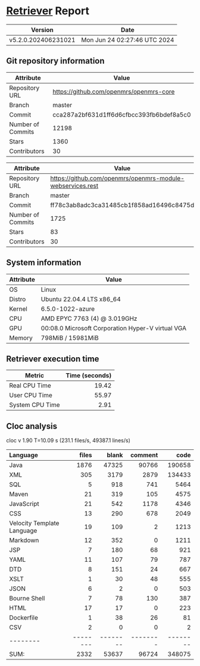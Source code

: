 # [Retriever](https://github.com/PalladioSimulator/Palladio-ReverseEngineering-Retriever) Report
| Version | Date |
| ------- | ---- |
| v5.2.0.202406231021 | Mon Jun 24 02:27:46 UTC 2024 |

## Git repository information
|      Attribute    | Value |
| ----------------- | ----- |
| Repository URL    | https://github.com/openmrs/openmrs-core |
| Branch            | master |
| Commit            | cca287a2bf631d1ff6d6cfbcc393fb6bdef8a5c0 |
| Number of Commits | 12198 |
| Stars             | 1360 |
| Contributors      | 30 |

|      Attribute    | Value |
| ----------------- | ----- |
| Repository URL    | https://github.com/openmrs/openmrs-module-webservices.rest |
| Branch            | master |
| Commit            | ff78c3ab8adc3ca31485cb1f858ad16496c8475d |
| Number of Commits | 1725 |
| Stars             | 83 |
| Contributors      | 30 |


## System information
| Attribute | Value |
| --------- | ----- |
| OS | Linux  |
| Distro | Ubuntu 22.04.4 LTS x86_64  |
| Kernel | 6.5.0-1022-azure  |
| CPU | AMD EPYC 7763 (4) @ 3.019GHz  |
| GPU | 00:08.0 Microsoft Corporation Hyper-V virtual VGA  |
| Memory | 798MiB / 15981MiB  |

## Retriever execution time
| Metric | Time (seconds) |
| --- | ---: |
| Real CPU Time | 19.42 |
| User CPU Time | 55.97 |
| System CPU Time | 2.91 |
<!--
Explainations:
- __Real CPU Time__: actual time the command has run (can be less than total time spent in user and system mode for multi-threaded processes)
- __User CPU Time__: time the command has spent running in user mode
- __System CPU Time__: time the command has spent running in system or kernel mode
-->

## Cloc analysis
cloc v 1.90  T=10.09 s (231.1 files/s, 49387.1 lines/s)

Language|files|blank|comment|code
:-------|-------:|-------:|-------:|-------:
Java|1876|47325|90766|190658
XML|305|3179|2879|134433
SQL|5|918|741|5464
Maven|21|319|105|4575
JavaScript|21|542|1178|4346
CSS|13|290|678|2049
Velocity Template Language|19|109|2|1213
Markdown|12|352|0|1211
JSP|7|180|68|921
YAML|11|107|79|787
DTD|8|151|24|667
XSLT|1|30|48|555
JSON|6|2|0|503
Bourne Shell|7|78|130|387
HTML|17|17|0|223
Dockerfile|1|38|26|81
CSV|2|0|0|2
--------|--------|--------|--------|--------
SUM:|2332|53637|96724|348075

